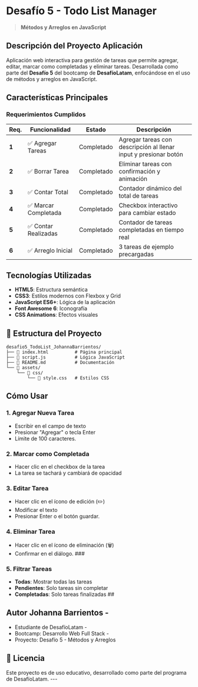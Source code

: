 #  Desafío 5 - Todo List Manager

> **Métodos y Arreglos en JavaScript**  

##  Descripción del Proyecto Aplicación

Aplicación web interactiva para gestión de tareas que permite agregar, editar, marcar como completadas y eliminar tareas. Desarrollada como parte del **Desafío 5** del bootcamp de **DesafíoLatam**, enfocándose en el uso de métodos y arreglos en JavaScript.

##  Características Principales ###

###  Requerimientos Cumplidos

| Req. | Funcionalidad | Estado | Descripción |
|------|---------------|--------|-------------|
| **1** | ✅ Agregar Tareas | Completado | Agregar tareas con descripción al llenar input y presionar botón |
| **2** | ✅ Borrar Tarea | Completado | Eliminar tareas con confirmación y animación |
| **3** | ✅ Contar Total | Completado | Contador dinámico del total de tareas |
| **4** | ✅ Marcar Completada | Completado | Checkbox interactivo para cambiar estado |
| **5** | ✅ Contar Realizadas | Completado | Contador de tareas completadas en tiempo real |
| **6** | ✅ Arreglo Inicial | Completado | 3 tareas de ejemplo precargadas |

## Tecnologías Utilizadas

- **HTML5**: Estructura semántica
- **CSS3**: Estilos modernos con Flexbox y Grid
- **JavaScript ES6+**: Lógica de la aplicación
- **Font Awesome 6**: Iconografía
- **CSS Animations**: Efectos visuales

## 📁 Estructura del Proyecto

```
desafio5_TodoList_JohannaBarrientos/
├── 📄 index.html          # Página principal
├── 📄 script.js           # Lógica JavaScript
├── 📄 README.md           # Documentación
└── 📁 assets/
    └── 📁 css/
        └── 📄 style.css   # Estilos CSS
```

## Cómo Usar

### 1. **Agregar Nueva Tarea**
   - Escribir en el campo de texto
   - Presionar "Agregar" o tecla Enter
   - Límite de 100 caracteres.

### 2. **Marcar como Completada**
   - Hacer clic en el checkbox de la tarea
   - La tarea se tachará y cambiará de opacidad

### 3. **Editar Tarea**
   - Hacer clic en el ícono de edición (✏️)
   - Modificar el texto
   - Presionar Enter o el botón guardar.

### 4. **Eliminar Tarea**
   - Hacer clic en el ícono de eliminación (🗑️)
   - Confirmar en el diálogo. ###

### 5. **Filtrar Tareas**
   - **Todas**: Mostrar todas las tareas
   - **Pendientes**: Solo tareas sin completar
   - **Completadas**: Solo tareas finalizadas ##


##  Autor **Johanna Barrientos** -

- Estudiante de DesafíoLatam -
- Bootcamp: Desarrollo Web Full Stack -
- Proyecto: Desafío 5 - Métodos y Arreglos

## 📄 Licencia

Este proyecto es de uso educativo, desarrollado como parte del programa de DesafíoLatam. --- 



